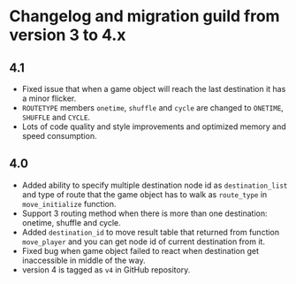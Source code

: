 # Changelog and migration guild from version 3 to 4.x  

## 4.1  
* Fixed issue that when a game object will reach the last destination it has a minor flicker.  
* `ROUTETYPE` members `onetime`, `shuffle` and `cycle` are changed to `ONETIME`, `SHUFFLE` and `CYCLE`.
* Lots of code quality and style improvements and optimized memory and speed consumption.

## 4.0  
* Added ability to specify multiple destination node id as `destination_list` and type of route that the game object has to walk as `route_type` in `move_initialize` function.  
* Support 3 routing method when there is more than one destination: onetime, shuffle and cycle.  
* Added `destination_id` to move result table that returned from function `move_player` and you can get node id of current destination from it.  
* Fixed bug when game object failed to react when destination get inaccessible in middle of the way.  
* version 4 is tagged as `v4` in GitHub repository.  